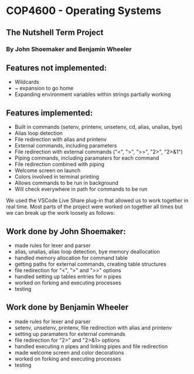 # COP4600 - Operating Systems
## The Nutshell Term Project

### By John Shoemaker and Benjamin Wheeler

## Features not implemented:
- Wildcards
- ~ expansion to go home
- Expanding environment variables within strings partially working

## Features implemented:
- Built in commands (setenv, printenv, unsetenv, cd, alias, unalias, bye)
- Alias loop detection
- File redirection with alias and printenv
- External commands, including parameters
- File redirection with external commands ("<", ">", ">>", "2>", "2>&1")
- Piping commands, including paramaters for each command
- File redirection combined with piping
- Welcome screen on launch
- Colors involved in terminal printing
- Allows commands to be run in background
- Will check everywhere in path for commands to be run

We used the VSCode Live Share plug-in that allowed us to work together in real time. Most parts of the project were worked on together all times but we can break up the work loosely as follows:

## Work done by John Shoemaker:
- made rules for lexer and parser
- alias, unalias, alias loop detection, bye memory deallocation
- handled memory allocation for command table
- getting paths for external commands, creating table structures
- file redirection for "<", ">" and ">>" options
- handled setting up tables entries for n pipes
- worked on forking and executing processes
- testing

## Work done by Benjamin Wheeler
- made rules for lexer and parser
- setenv, unsetenv, printenv, file redirection with alias and printenv
- setting up paramaters for external commands
- file redirection for "2>" and "2>&1> options
- handled executing n pipes and linking pipes and file redirection
- made welcome screen and color decorations
- worked on forking and executing processes
- testing
